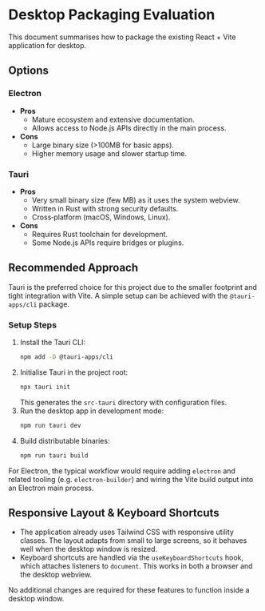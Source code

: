 # Desktop Packaging Evaluation

This document summarises how to package the existing React + Vite application for desktop.

## Options

### Electron
- **Pros**
  - Mature ecosystem and extensive documentation.
  - Allows access to Node.js APIs directly in the main process.
- **Cons**
  - Large binary size (>100MB for basic apps).
  - Higher memory usage and slower startup time.

### Tauri
- **Pros**
  - Very small binary size (few MB) as it uses the system webview.
  - Written in Rust with strong security defaults.
  - Cross‑platform (macOS, Windows, Linux).
- **Cons**
  - Requires Rust toolchain for development.
  - Some Node.js APIs require bridges or plugins.

## Recommended Approach

Tauri is the preferred choice for this project due to the smaller footprint and tight integration with Vite. A simple setup can be achieved with the `@tauri-apps/cli` package.

### Setup Steps

1. Install the Tauri CLI:
   ```sh
   npm add -D @tauri-apps/cli
   ```
2. Initialise Tauri in the project root:
   ```sh
   npx tauri init
   ```
   This generates the `src-tauri` directory with configuration files.
3. Run the desktop app in development mode:
   ```sh
   npm run tauri dev
   ```
4. Build distributable binaries:
   ```sh
   npm run tauri build
   ```

For Electron, the typical workflow would require adding `electron` and related tooling (e.g. `electron-builder`) and wiring the Vite build output into an Electron main process.

## Responsive Layout & Keyboard Shortcuts

- The application already uses Tailwind CSS with responsive utility classes. The layout adapts from small to large screens, so it behaves well when the desktop window is resized.
- Keyboard shortcuts are handled via the `useKeyboardShortcuts` hook, which attaches listeners to `document`. This works in both a browser and the desktop webview.

No additional changes are required for these features to function inside a desktop window.
